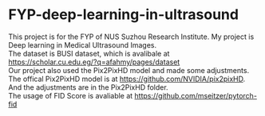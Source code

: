 # FYP-deep-learning-in-ultrasound
This project is for the FYP of NUS Suzhou Research Institute. My project is Deep learning in Medical Ultrasound Images.<br>
The dataset is BUSI dataset, which is avalibale at https://scholar.cu.edu.eg/?q=afahmy/pages/dataset <br>
Our project also used the Pix2PixHD model and made some adjustments. The offical Pix2PixHD model is at https://github.com/NVIDIA/pix2pixHD. And the adjustments are in the Pix2PixHD folder. <br>
The usage of FID Score is avaliable at https://github.com/mseitzer/pytorch-fid
